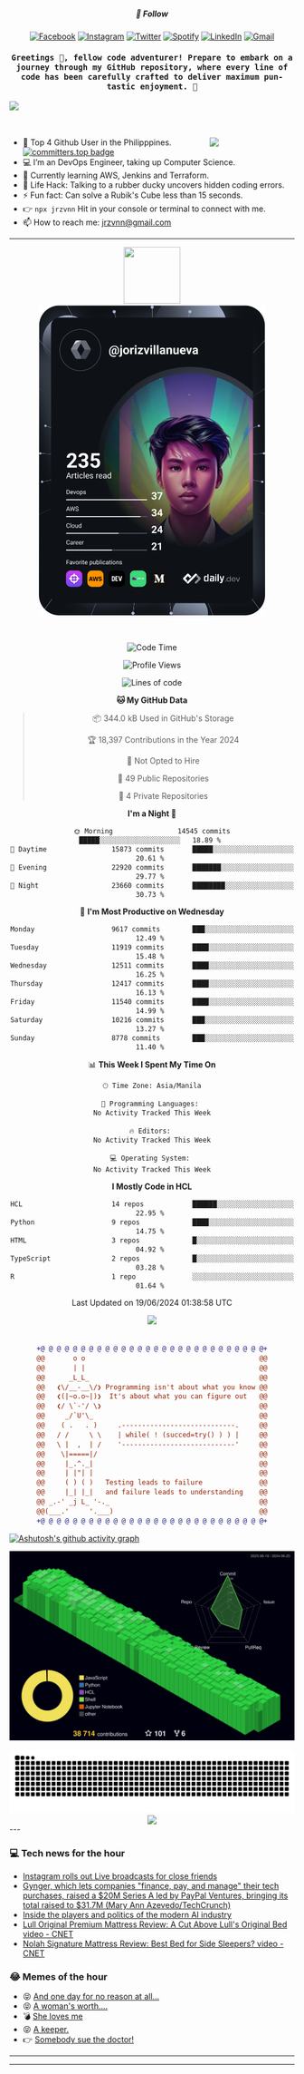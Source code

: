 <h5 align="center">💬 Follow</h5>
<div align="center">

[![Facebook](https://img.shields.io/badge/Facebook-%231877F2.svg?style=for-the-badge&logo=Facebook&logoColor=white)](https://www.facebook.com/Horisyo/)
[![Instagram](https://img.shields.io/badge/Instagram-%23E4405F.svg?style=for-the-badge&logo=Instagram&logoColor=white)](https://www.instagram.com/jrzvnn_/)
[![Twitter](https://img.shields.io/badge/Twitter-%231DA1F2.svg?style=for-the-badge&logo=Twitter&logoColor=white)](https://twitter.com/jrz_studies)
[![Spotify](https://img.shields.io/badge/Spotify-%231ED760.svg?style=for-the-badge&logo=Spotify&logoColor=white)](https://open.spotify.com/user/217td4qrc6mzqjodfalmzjpdi?si=b93099b9078c4ccb)
[![LinkedIn](https://img.shields.io/badge/LinkedIn-%230077B5.svg?style=for-the-badge&logo=LinkedIn&logoColor=white)](https://www.linkedin.com/in/jrz-vnn/)
[![Gmail](https://img.shields.io/badge/Gmail-D14836?style=for-the-badge&logo=gmail&logoColor=white)](mailto:jrzvnn@gmail.com)

</div>
<h4 align="center"><samp>Greetings 👋, fellow code adventurer! Prepare to embark on a journey through my GitHub repository, where every line of code has been carefully crafted to deliver maximum pun-tastic enjoyment. 🚀 </samp></h4>

<!--horizontal divider(gradiant)-->
<img src="https://user-images.githubusercontent.com/73097560/115834477-dbab4500-a447-11eb-908a-139a6edaec5c.gif">

&nbsp; 

<img align='right' src='https://github.com/Rishit-dagli/Rishit-dagli/blob/master/images/octocat-anime.gif' width='150"'>

- 🚀 Top 4 Github User in the Philipppines. [![committers.top badge](https://user-badge.committers.top/philippines/jrzvnn.svg)](https://user-badge.committers.top/philippines/USERNAME)
- 💻 I’m an DevOps Engineer, taking up Computer Science.
- 🤖 Currently learning AWS, Jenkins and Terraform.
- 🎯 Life Hack: Talking to a rubber ducky uncovers hidden coding errors.
- ⚡ Fun fact: Can solve a Rubik's Cube less than 15 seconds.
- 👉 `npx jrzvnn` Hit in your console or terminal to connect with me.
- 📫 How to reach me: jrzvnn@gmail.com

---

<!--🖼️OCTOCAT-->
<p align="center">

<img src="https://media.giphy.com/media/IP7sarl7C5lSFCw9rG/giphy.gif"  width="100px" height="100px">
<br />
<a href="https://app.daily.dev/jorizvillanueva"><img src="https://github.com/jrzvnn/jrzvnn/blob/main/devcard.svg" width="400" alt="Joriz Dev Card"/></a>
</p>

<br />
<div align="center">

<!--START_SECTION:waka-->
![Code Time](http://img.shields.io/badge/Code%20Time-258%20hrs%2052%20mins-blue)

![Profile Views](http://img.shields.io/badge/Profile%20Views-38-blue)

![Lines of code](https://img.shields.io/badge/From%20Hello%20World%20I%27ve%20Written-1.6%20million%20lines%20of%20code-blue)

**🐱 My GitHub Data** 

> 📦 344.0 kB Used in GitHub's Storage 
 > 
> 🏆 18,397 Contributions in the Year 2024
 > 
> 🚫 Not Opted to Hire
 > 
> 📜 49 Public Repositories 
 > 
> 🔑 4 Private Repositories 
 > 
**I'm a Night 🦉** 

```text
🌞 Morning                14545 commits       █████░░░░░░░░░░░░░░░░░░░░   18.89 % 
🌆 Daytime                15873 commits       █████░░░░░░░░░░░░░░░░░░░░   20.61 % 
🌃 Evening                22920 commits       ███████░░░░░░░░░░░░░░░░░░   29.77 % 
🌙 Night                  23660 commits       ████████░░░░░░░░░░░░░░░░░   30.73 % 
```
📅 **I'm Most Productive on Wednesday** 

```text
Monday                   9617 commits        ███░░░░░░░░░░░░░░░░░░░░░░   12.49 % 
Tuesday                  11919 commits       ████░░░░░░░░░░░░░░░░░░░░░   15.48 % 
Wednesday                12511 commits       ████░░░░░░░░░░░░░░░░░░░░░   16.25 % 
Thursday                 12417 commits       ████░░░░░░░░░░░░░░░░░░░░░   16.13 % 
Friday                   11540 commits       ████░░░░░░░░░░░░░░░░░░░░░   14.99 % 
Saturday                 10216 commits       ███░░░░░░░░░░░░░░░░░░░░░░   13.27 % 
Sunday                   8778 commits        ███░░░░░░░░░░░░░░░░░░░░░░   11.40 % 
```


📊 **This Week I Spent My Time On** 

```text
🕑︎ Time Zone: Asia/Manila

💬 Programming Languages: 
No Activity Tracked This Week

🔥 Editors: 
No Activity Tracked This Week

💻 Operating System: 
No Activity Tracked This Week
```

**I Mostly Code in HCL** 

```text
HCL                      14 repos            ██████░░░░░░░░░░░░░░░░░░░   22.95 % 
Python                   9 repos             ████░░░░░░░░░░░░░░░░░░░░░   14.75 % 
HTML                     3 repos             █░░░░░░░░░░░░░░░░░░░░░░░░   04.92 % 
TypeScript               2 repos             █░░░░░░░░░░░░░░░░░░░░░░░░   03.28 % 
R                        1 repo              ░░░░░░░░░░░░░░░░░░░░░░░░░   01.64 % 
```




 Last Updated on 19/06/2024 01:38:58 UTC
<!--END_SECTION:waka-->

<img src="https://wakatime.com/share/@jrzvnn/70a4618c-7cd9-4016-b7b9-eabe75c837ee.svg">

<br />
<br />

```diff
+@ @ @ @ @ @ @ @ @ @ @ @ @ @ @ @ @ @ @ @ @ @ @ @ @ @ @ @+
@@       o o                                           @@
@@       | |                                           @@
@@      _L_L_                                          @@
@@   ❮\/__-__\/❯ Programming isn't about what you know @@
@@   ❮(|~o.o~|)❯  It's about what you can figure out   @@
@@   ❮/ \`-'/ \❯                                       @@
@@     _/`U'\_                                         @@
@@    ( .   . )     .----------------------------.     @@
@@   / /     \ \    | while( ! (succed=try() ) ) |     @@
@@   \ |  ,  | /    '----------------------------'     @@
@@    \|=====|/                                        @@
@@     |_.^._|                                         @@
@@     | |"| |                                         @@
@@     ( ) ( )   Testing leads to failure              @@
@@     |_| |_|   and failure leads to understanding    @@
@@ _.-' _j L_ '-._                                     @@
@@(___.'     '.___)                                    @@
+@ @ @ @ @ @ @ @ @ @ @ @ @ @ @ @ @ @ @ @ @ @ @ @ @ @ @ @+

```

</div>


[![Ashutosh's github activity graph](https://github-readme-activity-graph.vercel.app/graph?username=jrzvnn&theme=github-compact)](https://github.com/ashutosh00710/github-readme-activity-graph)


![svg](profile-3d-contrib/profile-night-green.svg)

<div align="center">
<img src="https://github.com/jrzvnn/jrzvnn/blob/output/github-snake-dark.svg">
</div>

<div align=center>
<img align=center src=https://metrics.lecoq.io/jrzvnn?template=classic&isocalendar=1&languages=1&achievements=1&base=header%2C%20activity%2C%20community%2C%20repositories%2C%20metadata&base.indepth=false&base.hireable=false&base.skip=false&isocalendar=false&isocalendar.duration=full-year&languages=false&languages.limit=8&languages.threshold=0%25&languages.other=false&languages.colors=github&languages.sections=most-used&languages.indepth=false&languages.analysis.timeout=15&languages.analysis.timeout.repositories=7.5&languages.categories=markup%2C%20programming&languages.recent.categories=markup%2C%20programming&languages.recent.load=300&languages.recent.days=14&achievements=false&achievements.threshold=C&achievements.secrets=true&achievements.display=detailed&achievements.limit=0&config.timezone=Asia%2FManila)
</div>
<div align="left">
---

### 💻 Tech news for the hour

<!-- TECH:START -->
 - [Instagram rolls out Live broadcasts for close friends](https://www.theverge.com/2024/6/20/24180239/instagram-live-close-friends-only-broadcasts)
 - [Gynger, which lets companies &quot;finance, pay, and manage&quot; their tech purchases, raised a $20M Series A led by PayPal Ventures, bringing its total raised to $31.7M &lpar;Mary Ann Azevedo/TechCrunch&rpar;](http://www.techmeme.com/240620/p16#a240620p16)
 - [Inside the players and politics of the modern AI industry](https://www.theverge.com/24182381/ai-industry-politics-openai-anthropic-elon-musk-xai-decoder-podcast-interview)
 - [Lull Original Premium Mattress Review: A Cut Above Lull&#39;s Original Bed video     - CNET](https://www.cnet.com/videos/lull-original-premium-mattress-review-a-cut-above-lulls-original-bed/#ftag=CAD590a51e)
 - [Nolah Signature Mattress Review: Best Bed for Side Sleepers? video     - CNET](https://www.cnet.com/videos/nolah-signature-mattress-review-best-bed-for-side-sleepers/#ftag=CAD590a51e)<!-- TECH:END -->

### 😂 Memes of the hour

<!-- MEMES:START -->
 - 😝 [And one day for no reason at all...](http://9gag.com/gag/a2vqRQ9)
 - 😝 [A woman&#39;s worth....](http://9gag.com/gag/aGyRz26)
 - 💣 [She loves me](http://9gag.com/gag/aByrnKA)
 - 😝 [A keeper.](http://9gag.com/gag/a5QKQrg)
 - 👉 [Somebody sue the doctor!](http://9gag.com/gag/apRBNr8)<!-- MEMES:END -->

---

---
